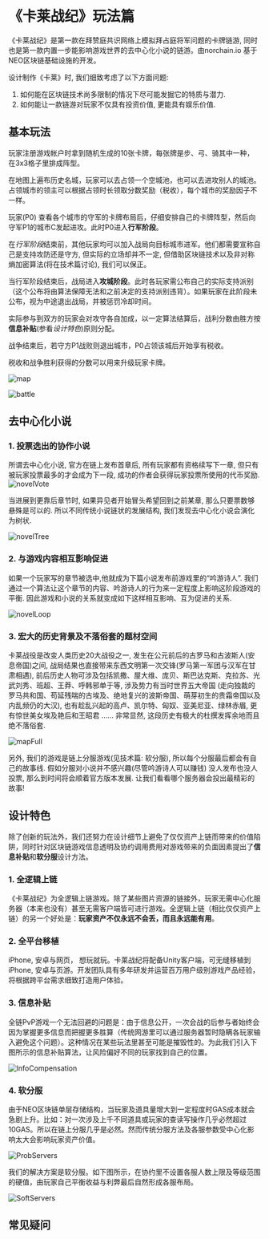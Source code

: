 # 《卡莱战纪》玩法篇

《卡莱战纪》是第一款在拜赞庭共识网络上模拟拜占庭将军问题的卡牌链游, 同时也是第一款内置一步能影响游戏世界的去中心化小说的链游。由norchain.io 基于NEO区块链基础设施的开发。

设计制作《卡莱》时, 我们细致考虑了以下方面问题:

1. 如何能在区块链技术尚多限制的情况下尽可能发掘它的特质与潜力.
2. 如何能让一款链游对玩家不仅具有投资价值, 更能具有娱乐价值.

## 基本玩法

玩家注册游戏帐户时拿到随机生成的10张卡牌，每张牌是步、弓、骑其中一种，在3x3格子里排成阵型。

在地图上遍布历史名城，玩家可以去占领一个空城池，也可以去进攻别人的城池。占领城市的领主可以根据占领时长领取分数奖励（税收），每个城市的奖励因子不一样。

玩家(P0) 查看各个城市的守军的卡牌布局后，仔细安排自己的卡牌阵型，然后向守军P1的城市C发起进攻。此时P0进入**行军阶段**。

在*行军阶段*结束前，其他玩家均可以加入战局向目标城市进军。他们都需要宣称自己是支持攻防还是守方, 但实际的立场却并不一定, 但借助区块链技术以及非对称熵加密算法(将在技术篇讨论), 我们可以保正。

当行军阶段结束后，战局进入**攻城阶段**。此时各玩家需公布自己的实际支持派别（这个公布将由算法保障无法和之前决定的支持派别违背）。如果玩家在此阶段未公布，视为中途退出战局，并被惩罚冷却时间。

实际参与到双方的玩家会对攻守各自加成，以一定算法结算后，战利分数由胜方按**信息补贴**(参看*设计特色*)原则分配。

战争结束后，若守方P1战败则退出城市，P0占领该城后开始享有税收。

税收和战争胜利获得的分数可以用来升级玩家卡牌。



![map](pics/map.jpg)

![battle](pics/Battle.jpg)



## 去中心化小说

### 1. 投票选出的协作小说

所谓去中心化小说, 官方在链上发布首章后, 所有玩家都有资格续写下一章, 但只有被玩家投票最多的才会成为下一段, 成功的作者会获得玩家投票所使用的代币奖励.  ![novelVote](pics/novelVote.jpeg)

当进展到更靠后章节时, 如果异见者开始冒头希望回到之前某章, 那么只要票数够悬殊是可以的. 所以不同传统小说链状的发展结构, 我们发现去中心化小说会演化为树状. 

![novelTree](pics/novelTree.jpeg)



### 2. 与游戏内容相互影响促进

如果一个玩家写的章节被选中,他就成为下篇小说发布前游戏里的“吟游诗人”. 我们通过一个算法让这个章节的内容、吟游诗人的行为来一定程度上影响这阶段游戏的平衡. 因此游戏和小说的关系就变成如下这样相互影响、互为促进的关系.

![novelLoop](pics/novelLoop.jpeg)



### 3. 宏大的历史背景及不落俗套的题材空间

卡莱战役是改变人类历史20大战役之一, 发生在公元前后的古罗马和古波斯人(安息帝国)之间, 战局结果也直接带来东西文明第一次交锋(罗马第一军团与汉军在甘肃相遇), 前后历史人物可涉及包括凯撒、屋大维、庞贝、斯巴达克斯、克拉苏、光武刘秀、班超、王莽、呼韩邪单于等, 涉及势力有当时世界五大帝国 (走向独裁的罗马共和国、苟延残喘的古埃及、绝地复兴的波斯帝国、萌芽初生的贵霜帝国以及内乱频仍的大汉), 也有趁乱兴起的高卢、凯尔特、匈奴、亚美尼亚、绿林赤眉, 更有惊世美女埃及艳后和王昭君 …… 非常显然, 这段历史有极大的杜撰发挥余地而且绝不落俗套.

![mapFull](pics/mapFull.jpg)



另外, 我们的游戏是链上分服游戏(见技术篇: 软分服), 所以每个分服最后都会有自己的故事线. 假如分服对小说并不感兴趣(尽管吟游诗人可以赚钱) 没人发布也没人投票, 那么到时间将会顺着官方版本发展. 让我们看看哪个服务器会投出最精彩的故事!

## 设计特色

除了创新的玩法外，我们还努力在设计细节上避免了仅仅资产上链而带来的价值陷阱，同时针对区块链游戏信息透明及协约调用费用对游戏带来的负面因素提出了**信息补贴**和**软分服**设计方法。



### 1. 全逻辑上链

《卡莱战纪》为全逻辑上链游戏。除了某些图片资源的链接外，玩家无需中心化服务器（本来也没有）甚至无需客户端皆可进行游戏。全逻辑上链（相比仅仅资产上链）的另一个好处是：**玩家资产不仅永远不会丢，而且永远能有用**。

### 2. 全平台移植

iPhone, 安卓与网页， 想玩就玩。卡莱战纪将配备Unity客户端，可无缝移植到iPhone, 安卓与页游。开发团队具有多年研发并运营百万用户级别游戏产品经验，将根据跨平台需求细致打造用户体验。

### 3. 信息补贴

全链PvP游戏一个无法回避的问题是：由于信息公开，一次会战的后参与者始终会因为掌握更多信息而把握更多胜算（传统网游里可以通过服务器暂时隐瞒各玩家输入避免这个问题）。这种情况在某些玩法里甚至可能是摧毁性的。为此我们引入下图所示的信息补贴算法，让风险偏好不同的玩家找到自己的位置。

![InfoCompensation](pics/InfoCompensation.jpg) 



### 4. 软分服

由于NEO区块链单层存储结构，当玩家及道具量增大到一定程度时GAS成本就会急剧上升。比如：对一次涉及上千不同道具或玩家的查读写操作几乎必然超过10GAS。所以在链上分服几乎是必然。然而传统分服方法及各服参数受中心化影响太大会影响玩家资产价值。

![ProbServers](pics/ProbServers.jpg)

我们的解决方案是软分服。如下图所示，在协约里不设置各服人数上限及等级范围的硬值，由玩家自己平衡收益与利弊最后自然形成各服布局。

![SoftServers](pics/SoftServers.jpg)







## 常见疑问

